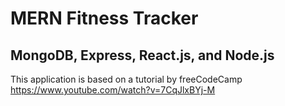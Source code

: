 # MERN Fitness Tracker

## MongoDB, Express, React.js, and Node.js

This application is based on a tutorial by freeCodeCamp 
https://www.youtube.com/watch?v=7CqJlxBYj-M